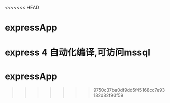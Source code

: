 <<<<<<< HEAD
# expressApp
express 4 自动化编译,可访问mssql
=======
# expressApp
>>>>>>> 9750c37ba0df9dd5f45168cc7e93182d82f93f59
